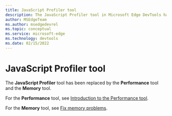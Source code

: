 ```yaml
---
title: JavaScript Profiler tool
description: The JavaScript Profiler tool in Microsoft Edge DevTools has been replaced by the Performance tool and the Memory tool.
author: MSEdgeTeam
ms.author: msedgedevrel
ms.topic: conceptual
ms.service: microsoft-edge
ms.technology: devtools
ms.date: 02/15/2022
---
```

# JavaScript Profiler tool

The **JavaScript Profiler** tool has been replaced by the **Performance** tool and the **Memory** tool.

For the **Performance** tool, see [Introduction to the Performance tool](../evaluate-performance/index.md).

For the **Memory** tool, see [Fix memory problems](../memory-problems/index.md).
